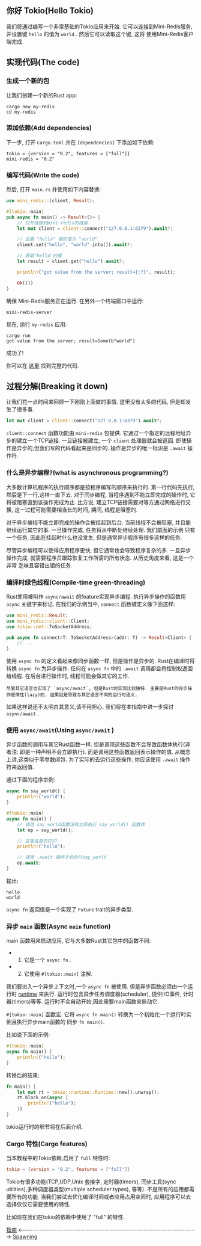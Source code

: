 ## 你好 Tokio(Hello Tokio)
我们将通过编写一个非常基础的Tokio应用来开始. 它可以连接到Mini-Redis服务, 并设置键 `hello` 的值为 `world` . 然后它可以读取这个键, 这将
使用Mini-Redis客户端完成.

## 实现代码(The code)
### 生成一个新的包
让我们创建一个新的Rust app:
```shell script
cargo new my-redis
cd my-redis
```

### 添加依赖(Add dependencies)
下一步, 打开 `Cargo.toml` 并在 `[dependencies]` 下添加如下依赖:
```shell script
tokio = {version = "0.2", features = ["full"]}
mini-redis = "0.2"
```

### 编写代码(Write the code)
然后, 打开 `main.rs` 并使用如下内容替换:
```rust
use mini_redis::{client, Result};

#[tokio::main]
pub async fn main() -> Result<()> {
    // 打开链接到mini-redis的链接
    let mut client = client::connect("127.0.0.1:6379").await?;

    // 设置 "hello" 键的值为 "world"
    client.set("hello", "world".into()).await?;

    // 获取"hello"的值
    let result = client.get("hello").await?;

    println!("got value from the server; result={:?}", result);

    Ok(())
}
```
确保 Mini-Redis服务正在运行. 在另外一个终端窗口中运行:
```shell script
mini-redis-server
```
现在, 运行 `my-redis` 应用:
```shell script
cargo run 
got value from the server; result=Some(b"world")
```
成功了!

你可以在 [这里](https://github.com/tokio-rs/website/blob/master/tutorial-code/hello-tokio/src/main.rs) 找到完整的代码.

## 过程分解(Breaking it down)
让我们花一点时间来回顾一下刚刚上面做的事情. 这里没有太多的代码, 但是却发生了很多事.
```rust
let mut client = client::connect("127.0.0.1:6379").await?;
```
`client::connect` 函数功能由 `mini-redis` 包提供. 它通过一个指定的远程地址异步的建立一个TCP链接. 一旦链接被建立, 一个 `client` 处理器就会被返回.
即使操作是异步的,但我们写的代码看起来是同步的. 操作是异步的唯一标识是 `.await` 操作符.

### 什么是异步编程?(what is asynchronous programming?)
大多数计算机程序的执行顺序都是按程序编写的顺序来执行的. 第一行代码先执行,然后是下一行,这样一直下去. 对于同步编程, 当程序遇到不能立即完成的操作时,
它将被阻塞直到该操作完成为止. 比方说, 建立TCP链接需要对等方通过网络进行交换, 这一过程可能需要相当长的时间, 期间, 线程是阻塞的.

对于异步编程不能立即完成的操作会被挂起到后台. 当前线程不会被阻塞, 并且能继续运行其它的事. 一旦操作完成, 任务将从中断处继续处理. 我们前面的示例
只有一个任务, 因此在挂起时什么也没发生, 但是通常异步程序有很多这样的任务.

尽管异步编程可以使得应用程序更快, 但它通常也会导致程序复杂的多. 一旦异步操作完成, 就需要程序员跟踪恢复工作所需的所有状态. 从历史角度来看, 这是一个非常
乏味且容错出错的任务.

### 编译时绿色线程(Compile-time green-threading)
Rust使用被叫作 `async/await` 的feature实现异步编程. 执行异步操作的函数用 `async` 关键字来标记. 在我们的示例当中, `connect` 函数被定义像下面这样:
```rust
use mini_redis::Result;
use mini_redis::client::Client;
use tokio::net::ToSocketAddress;

pub async fn connect<T: ToSocketAddress>(addr: T) -> Result<Client> {
    // ...
}
```
使用 `async fn` 的定义看起来像同步函数一样,  但是操作是异步的. Rust在编译时将转换 `async fn` 为异步操作. 任何在 `async fn` 中的 `.await`
调用都会将控制权返回给线程. 在后台进行操作时, 线程可能会做其它的工作.

```text
尽管其它语言也实现了 `async/await`, 但是Rust的实现比较独特. 主要是Rust的异步操作是惰性(lazy)的. 结果就是导致与其它语言不同的运行时语义.
```

如果这样说还不太明白其意义,请不用担心. 我们将在本指南中进一步探讨 `async/await` .

### 使用 `async/await`(Using `async/await` )
异步函数的调用与其它Rust函数一样. 但是调用这些函数不会导致函数体执行(译者注: 即是一种声明不会立即执行). 而是调用这些函数返回表示操作的值.
从概念上讲,这类似于零参数闭包. 为了实际的去运行这些操作, 你应该使用 `.await` 操作符来返回值.

通过下面的程序举例:
```rust
async fn say_world() {
    println!("world");
}

#[tokio::main]
async fn main() {
    // 调用 say_world函数没有立即执行 say_world() 函数体
    let op = say_world();

    // 这里会首先打印
    println!("hello");

    // 调用 .await 操作才会执行say_world
    op.await;
}
```
输出:
```text
hello
world
```
`async fn` 返回值是一个实现了 `Future` trait的异步类型.

### 异步 `main` 函数(Async `main` function)
main 函数用来启动应用, 它与大多数Rust其它包中的函数不同:

* 1. 它是一个 `async fn` .
* 2. 它使用 `#[tokio::main]` 注解.

我们要进入一个异步上下文时,一个 `async fn` 被使用. 但是异步函数必须由一个运行时 [runtime](https://docs.rs/tokio/0.2/tokio/runtime/index.html) 来执行.
运行时包含异步任务调度器(scheduler), 提供I/O事件, 计时器(timers)等等. 运行时不会自动开始,因此需要main函数来启动它.

`#[tokio::main]` 函数宏. 它将 `async fn main()` 转换为一个初始化一个运行时实例且执行异步main函数的 同步 `fn main()`. 

比如说下面的示例:
```rust
#[tokio::main]
async fn main() {
    println!("hello");
}
```
转换后的结果:
```rust
fn main() {
    let mut rt = tokio::runtime::Runtime::new().unwrap();
    rt.block_on(async {
        println!("hello");
    })
}
```
tokio运行时的细节将在后面介绍.

### Cargo 特性(Cargo features)
当本教程中的Tokio依赖,启用了 `full` 特性时:
```toml
tokio = {version = "0.2", features = ["full"]}
```
Tokio有很多功能(TCP,UDP,Unix 套接字, 定时器(timers), 同步工具(sync utilities),多种调度器类型(multiple scheduler types), 等等).
不是所有的应用都需要所有的功能. 当我们尝试去优化编译时间或者应用占用空间时, 应用程序可以去选择仅仅它需要使用的特性.

比如现在我们在tokio的依赖中使用了 "full" 的特性.

[指南](Introduction.md) <-----------------------------------------------------------------------> [Spawning](Spawning.md)

<script type="math/tex; mode=display" id="MathJax-Element-11433">\Leftarrow</script>
